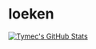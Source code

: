 # loeken

<!--
title_color=f0eff4&text_color=ff007f&icon_color=f0eff4&bg_color=0d1117
-->
[![Tymec's GitHub Stats](https://github-readme-stats.vercel.app/api?username=loeken&show_icons=true&theme=default&count_private=true&hide_border=true&bg_color=0d1117)](https://github.com/loeken)
